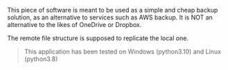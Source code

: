 This piece of software is meant to be used as a simple and cheap backup solution, as an alternative to services such as AWS backup. It is NOT an alternative to the likes of OneDrive or Dropbox.

The remote file structure is supposed to replicate the local one.

> This application has been tested on Windows (python3.10) and Linux (python3.8)